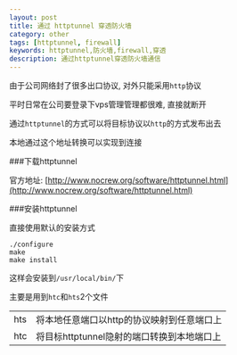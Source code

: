 ```yaml
---
layout: post
title: 通过 httptunnel 穿透防火墙
category: other
tags: [httptunnel, firewall]
keywords: httptunnel,防火墙,firewall,穿透
description: 通过httptunnel穿透防火墙通信
---
```


由于公司网络封了很多出口协议, 对外只能采用`http`协议

平时日常在公司要登录下vps管理管理都很难, 直接就断开

通过`httptunnel`的方式可以将目标协议以`http`的方式发布出去

本地通过这个地址转换可以实现到连接

###下载httptunnel

官方地址: [http://www.nocrew.org/software/httptunnel.html](http://www.nocrew.org/software/httptunnel.html)

###安装httptunnel

直接使用默认的安装方式

    ./configure
    make
    make install

这样会安装到`/usr/local/bin/`下

主要是用到`htc`和`hts`2个文件

<table class="table table-bordered table-striped">
  <tr><td>hts</td><td>将本地任意端口以http的协议映射到任意端口上</td></tr>
  <tr><td>htc</td><td>将目标httptunnel隐射的端口转换到本地端口上</td></tr>
</table>


